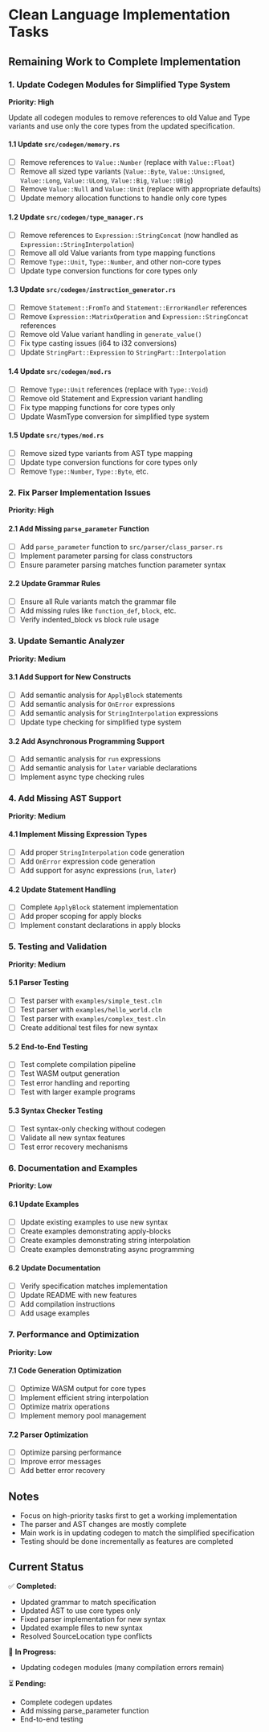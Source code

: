 # Clean Language Implementation Tasks

## Remaining Work to Complete Implementation

### 1. Update Codegen Modules for Simplified Type System

**Priority: High**

Update all codegen modules to remove references to old Value and Type variants and use only the core types from the updated specification.

#### 1.1 Update `src/codegen/memory.rs`
- [ ] Remove references to `Value::Number` (replace with `Value::Float`)
- [ ] Remove all sized type variants (`Value::Byte`, `Value::Unsigned`, `Value::Long`, `Value::ULong`, `Value::Big`, `Value::UBig`)
- [ ] Remove `Value::Null` and `Value::Unit` (replace with appropriate defaults)
- [ ] Update memory allocation functions to handle only core types

#### 1.2 Update `src/codegen/type_manager.rs`
- [ ] Remove references to `Expression::StringConcat` (now handled as `Expression::StringInterpolation`)
- [ ] Remove all old Value variants from type mapping functions
- [ ] Remove `Type::Unit`, `Type::Number`, and other non-core types
- [ ] Update type conversion functions for core types only

#### 1.3 Update `src/codegen/instruction_generator.rs`
- [ ] Remove `Statement::FromTo` and `Statement::ErrorHandler` references
- [ ] Remove `Expression::MatrixOperation` and `Expression::StringConcat` references
- [ ] Remove old Value variant handling in `generate_value()`
- [ ] Fix type casting issues (i64 to i32 conversions)
- [ ] Update `StringPart::Expression` to `StringPart::Interpolation`

#### 1.4 Update `src/codegen/mod.rs`
- [ ] Remove `Type::Unit` references (replace with `Type::Void`)
- [ ] Remove old Statement and Expression variant handling
- [ ] Fix type mapping functions for core types only
- [ ] Update WasmType conversion for simplified type system

#### 1.5 Update `src/types/mod.rs`
- [ ] Remove sized type variants from AST type mapping
- [ ] Update type conversion functions for core types only
- [ ] Remove `Type::Number`, `Type::Byte`, etc.

### 2. Fix Parser Implementation Issues

**Priority: High**

#### 2.1 Add Missing `parse_parameter` Function
- [ ] Add `parse_parameter` function to `src/parser/class_parser.rs`
- [ ] Implement parameter parsing for class constructors
- [ ] Ensure parameter parsing matches function parameter syntax

#### 2.2 Update Grammar Rules
- [ ] Ensure all Rule variants match the grammar file
- [ ] Add missing rules like `function_def`, `block`, etc.
- [ ] Verify indented_block vs block rule usage

### 3. Update Semantic Analyzer

**Priority: Medium**

#### 3.1 Add Support for New Constructs
- [ ] Add semantic analysis for `ApplyBlock` statements
- [ ] Add semantic analysis for `OnError` expressions
- [ ] Add semantic analysis for `StringInterpolation` expressions
- [ ] Update type checking for simplified type system

#### 3.2 Add Asynchronous Programming Support
- [ ] Add semantic analysis for `run` expressions
- [ ] Add semantic analysis for `later` variable declarations
- [ ] Implement async type checking rules

### 4. Add Missing AST Support

**Priority: Medium**

#### 4.1 Implement Missing Expression Types
- [ ] Add proper `StringInterpolation` code generation
- [ ] Add `OnError` expression code generation
- [ ] Add support for async expressions (`run`, `later`)

#### 4.2 Update Statement Handling
- [ ] Complete `ApplyBlock` statement implementation
- [ ] Add proper scoping for apply blocks
- [ ] Implement constant declarations in apply blocks

### 5. Testing and Validation

**Priority: Medium**

#### 5.1 Parser Testing
- [ ] Test parser with `examples/simple_test.cln`
- [ ] Test parser with `examples/hello_world.cln`
- [ ] Test parser with `examples/complex_test.cln`
- [ ] Create additional test files for new syntax

#### 5.2 End-to-End Testing
- [ ] Test complete compilation pipeline
- [ ] Test WASM output generation
- [ ] Test error handling and reporting
- [ ] Test with larger example programs

#### 5.3 Syntax Checker Testing
- [ ] Test syntax-only checking without codegen
- [ ] Validate all new syntax features
- [ ] Test error recovery mechanisms

### 6. Documentation and Examples

**Priority: Low**

#### 6.1 Update Examples
- [ ] Update existing examples to use new syntax
- [ ] Create examples demonstrating apply-blocks
- [ ] Create examples demonstrating string interpolation
- [ ] Create examples demonstrating async programming

#### 6.2 Update Documentation
- [ ] Verify specification matches implementation
- [ ] Update README with new features
- [ ] Add compilation instructions
- [ ] Add usage examples

### 7. Performance and Optimization

**Priority: Low**

#### 7.1 Code Generation Optimization
- [ ] Optimize WASM output for core types
- [ ] Implement efficient string interpolation
- [ ] Optimize matrix operations
- [ ] Implement memory pool management

#### 7.2 Parser Optimization
- [ ] Optimize parsing performance
- [ ] Improve error messages
- [ ] Add better error recovery

## Notes

- Focus on high-priority tasks first to get a working implementation
- The parser and AST changes are mostly complete
- Main work is in updating codegen to match the simplified specification
- Testing should be done incrementally as features are completed

## Current Status

✅ **Completed:**
- Updated grammar to match specification
- Updated AST to use core types only
- Fixed parser implementation for new syntax
- Updated example files to new syntax
- Resolved SourceLocation type conflicts

🔄 **In Progress:**
- Updating codegen modules (many compilation errors remain)

⏳ **Pending:**
- Complete codegen updates
- Add missing parse_parameter function
- End-to-end testing 